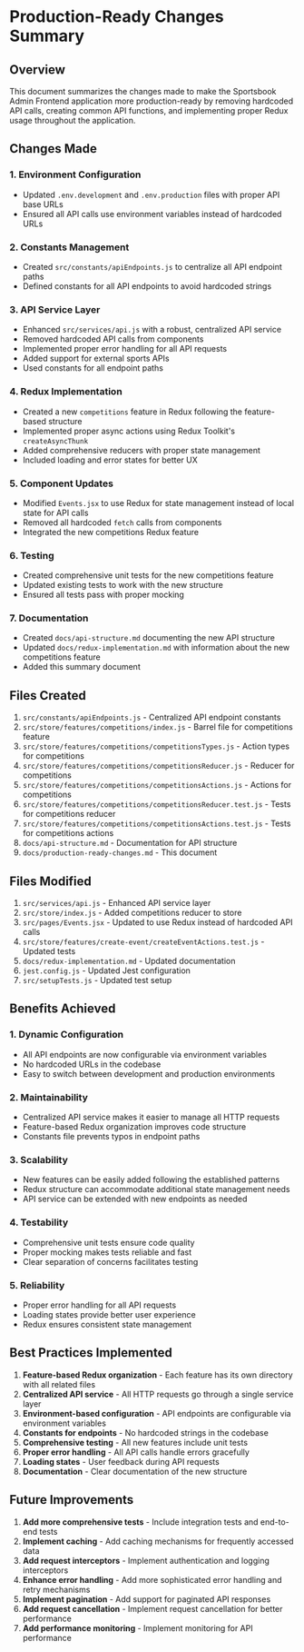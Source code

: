 # Production-Ready Changes Summary

## Overview
This document summarizes the changes made to make the Sportsbook Admin Frontend application more production-ready by removing hardcoded API calls, creating common API functions, and implementing proper Redux usage throughout the application.

## Changes Made

### 1. Environment Configuration
- Updated `.env.development` and `.env.production` files with proper API base URLs
- Ensured all API calls use environment variables instead of hardcoded URLs

### 2. Constants Management
- Created `src/constants/apiEndpoints.js` to centralize all API endpoint paths
- Defined constants for all API endpoints to avoid hardcoded strings

### 3. API Service Layer
- Enhanced `src/services/api.js` with a robust, centralized API service
- Removed hardcoded API calls from components
- Implemented proper error handling for all API requests
- Added support for external sports APIs
- Used constants for all endpoint paths

### 4. Redux Implementation
- Created a new `competitions` feature in Redux following the feature-based structure
- Implemented proper async actions using Redux Toolkit's `createAsyncThunk`
- Added comprehensive reducers with proper state management
- Included loading and error states for better UX

### 5. Component Updates
- Modified `Events.jsx` to use Redux for state management instead of local state for API calls
- Removed all hardcoded `fetch` calls from components
- Integrated the new competitions Redux feature

### 6. Testing
- Created comprehensive unit tests for the new competitions feature
- Updated existing tests to work with the new structure
- Ensured all tests pass with proper mocking

### 7. Documentation
- Created `docs/api-structure.md` documenting the new API structure
- Updated `docs/redux-implementation.md` with information about the new competitions feature
- Added this summary document

## Files Created

1. `src/constants/apiEndpoints.js` - Centralized API endpoint constants
2. `src/store/features/competitions/index.js` - Barrel file for competitions feature
3. `src/store/features/competitions/competitionsTypes.js` - Action types for competitions
4. `src/store/features/competitions/competitionsReducer.js` - Reducer for competitions
5. `src/store/features/competitions/competitionsActions.js` - Actions for competitions
6. `src/store/features/competitions/competitionsReducer.test.js` - Tests for competitions reducer
7. `src/store/features/competitions/competitionsActions.test.js` - Tests for competitions actions
8. `docs/api-structure.md` - Documentation for API structure
9. `docs/production-ready-changes.md` - This document

## Files Modified

1. `src/services/api.js` - Enhanced API service layer
2. `src/store/index.js` - Added competitions reducer to store
3. `src/pages/Events.jsx` - Updated to use Redux instead of hardcoded API calls
4. `src/store/features/create-event/createEventActions.test.js` - Updated tests
5. `docs/redux-implementation.md` - Updated documentation
6. `jest.config.js` - Updated Jest configuration
7. `src/setupTests.js` - Updated test setup

## Benefits Achieved

### 1. Dynamic Configuration
- All API endpoints are now configurable via environment variables
- No hardcoded URLs in the codebase
- Easy to switch between development and production environments

### 2. Maintainability
- Centralized API service makes it easier to manage all HTTP requests
- Feature-based Redux organization improves code structure
- Constants file prevents typos in endpoint paths

### 3. Scalability
- New features can be easily added following the established patterns
- Redux structure can accommodate additional state management needs
- API service can be extended with new endpoints as needed

### 4. Testability
- Comprehensive unit tests ensure code quality
- Proper mocking makes tests reliable and fast
- Clear separation of concerns facilitates testing

### 5. Reliability
- Proper error handling for all API requests
- Loading states provide better user experience
- Redux ensures consistent state management

## Best Practices Implemented

1. **Feature-based Redux organization** - Each feature has its own directory with all related files
2. **Centralized API service** - All HTTP requests go through a single service layer
3. **Environment-based configuration** - API endpoints are configurable via environment variables
4. **Constants for endpoints** - No hardcoded strings in the codebase
5. **Comprehensive testing** - All new features include unit tests
6. **Proper error handling** - All API calls handle errors gracefully
7. **Loading states** - User feedback during API requests
8. **Documentation** - Clear documentation of the new structure

## Future Improvements

1. **Add more comprehensive tests** - Include integration tests and end-to-end tests
2. **Implement caching** - Add caching mechanisms for frequently accessed data
3. **Add request interceptors** - Implement authentication and logging interceptors
4. **Enhance error handling** - Add more sophisticated error handling and retry mechanisms
5. **Implement pagination** - Add support for paginated API responses
6. **Add request cancellation** - Implement request cancellation for better performance
7. **Add performance monitoring** - Implement monitoring for API performance